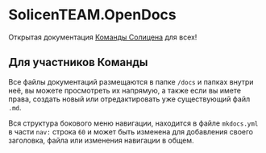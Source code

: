 # SolicenTEAM.OpenDocs
Открытая документация [Команды Солицена](https://github.com/SolicenTEAM) для всех!

## Для участников Команды
Все файлы документаций размещаются в папке `/docs` и папках внутри неё, вы можете просмотреть их напрямую, 
а также если вы имете права, создать новый или отредактировать уже существующий файл `.md`.

Вся структура бокового меню навигации, находится в файле `mkdocs.yml` в части `nav:` строка `60` 
и может быть изменена для добавления своего заголовка, файла или изменения навигации в общем.

